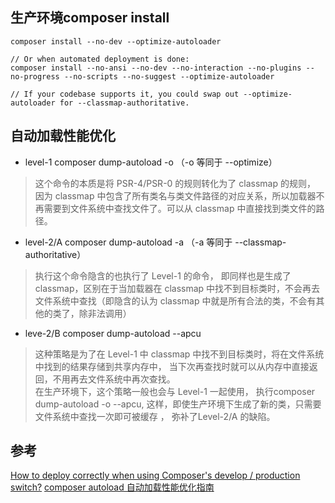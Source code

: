 ## 生产环境composer install
```
composer install --no-dev --optimize-autoloader

// Or when automated deployment is done:
composer install --no-ansi --no-dev --no-interaction --no-plugins --no-progress --no-scripts --no-suggest --optimize-autoloader

// If your codebase supports it, you could swap out --optimize-autoloader for --classmap-authoritative. 
```

## 自动加载性能优化
* level-1
composer dump-autoload -o （-o 等同于 --optimize）    
> 这个命令的本质是将 PSR-4/PSR-0 的规则转化为了 classmap 的规则， 因为 classmap 中包含了所有类名与类文件路径的对应关系，所以加载器不再需要到文件系统中查找文件了。可以从 classmap 中直接找到类文件的路径。

* level-2/A
composer dump-autoload -a （-a 等同于 --classmap-authoritative）    
> 执行这个命令隐含的也执行了 Level-1 的命令， 即同样也是生成了 classmap，区别在于当加载器在 classmap 中找不到目标类时，不会再去文件系统中查找（即隐含的认为 classmap 中就是所有合法的类，不会有其他的类了，除非法调用）

* leve-2/B
composer dump-autoload --apcu
> 这种策略是为了在 Level-1 中 classmap 中找不到目标类时，将在文件系统中找到的结果存储到共享内存中， 当下次再查找时就可以从内存中直接返回，不用再去文件系统中再次查找。  
> 在生产环境下，这个策略一般也会与 Level-1 一起使用， 执行composer dump-autoload -o --apcu, 这样，即使生产环境下生成了新的类，只需要文件系统中查找一次即可被缓存 ， 弥补了Level-2/A 的缺陷。

## 参考
[How to deploy correctly when using Composer's develop / production switch?](https://stackoverflow.com/questions/21721495/how-to-deploy-correctly-when-using-composers-develop-production-switch)
[composer autoload 自动加载性能优化指南](https://blog.csdn.net/zhouyuqi1/article/details/81098650)
